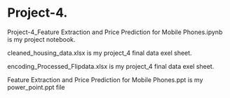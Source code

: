 ﻿# Project-4.

Project-4_Feature Extraction and Price Prediction for Mobile Phones.ipynb is my project notebook.

cleaned_housing_data.xlsx is my project_4 final data exel sheet.

encoding_Processed_Flipdata.xlsx is my project_4 final data exel sheet.

Feature Extraction and Price Prediction for Mobile Phones.ppt is my power_point.ppt file
